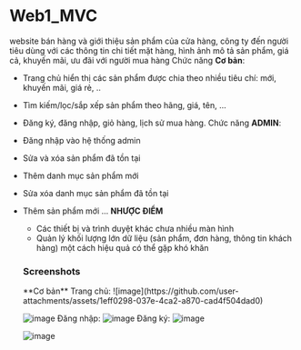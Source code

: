 # Web1_MVC
website bán hàng và giới thiệu sản phẩm của cửa hàng, công ty đến
người tiêu dùng với các thông tin chi tiết mặt hàng, hình ảnh mô tả sản phẩm, giá
cả, khuyến mãi, ưu đãi với người mua hàng
Chức năng **Cơ bản**:
- Trang chủ hiển thị các sản phẩm được chia theo nhiều tiêu chí: mới, khuyến mãi, giá rẻ, ..
- Tìm kiếm/lọc/sắp xếp sản phẩm theo hãng, giá, tên, ...
- Đăng ký, đăng nhập, giỏ hàng, lịch sử mua hàng.
Chức năng **ADMIN**:
- Đăng nhập vào hệ thống admin
- Sửa và xóa sản phẩm đã tồn tại
- Thêm danh mục sản phẩm mới
- Sửa xóa danh mục sản phẩm đã tồn tại
- Thêm sản phẩm mới ...
  **NHƯỢC ĐIỂM**
  - Các thiết bị và trình duyệt khác chưa nhiều màn hình
  - Quản lý khối lượng lớn dữ liệu (sản phẩm, đơn hàng, thông tin khách hàng) một cách hiệu quả có thể gặp khó khăn
  
  <h3> Screenshots </h3>
  **Cơ bản**
  Trang chủ:
  ![image](https://github.com/user-attachments/assets/1eff0298-037e-4ca2-a870-cad4f504dad0)

  ![image](https://github.com/user-attachments/assets/1d92286b-e3a9-4b47-85f1-524c66ef60aa)
  Đăng nhập:
  ![image](https://github.com/user-attachments/assets/dc9d58d0-3993-440a-b38c-b195c2661994)
  Đăng ký:
  ![image](https://github.com/user-attachments/assets/a1a8c21a-0d3e-4a3b-bd01-f56764693163)

  
  ![image](https://github.com/user-attachments/assets/76642f73-9271-4e0d-aaf5-e941d56adcff)
